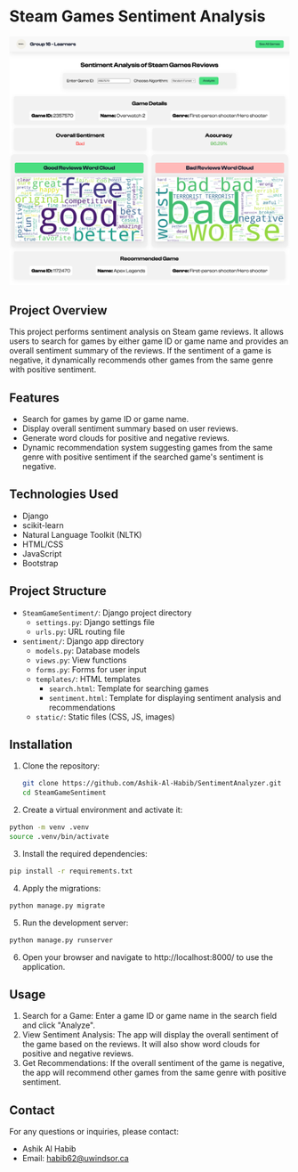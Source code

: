 # Steam Games Sentiment Analysis

![Project Screenshot](Sentiment-Analysis.png)

## Project Overview

This project performs sentiment analysis on Steam game reviews. It allows users to search for games by either game ID or game name and provides an overall sentiment summary of the reviews. If the sentiment of a game is negative, it dynamically recommends other games from the same genre with positive sentiment.

## Features

- Search for games by game ID or game name.
- Display overall sentiment summary based on user reviews.
- Generate word clouds for positive and negative reviews.
- Dynamic recommendation system suggesting games from the same genre with positive sentiment if the searched game's sentiment is negative.

## Technologies Used

- Django
- scikit-learn
- Natural Language Toolkit (NLTK)
- HTML/CSS
- JavaScript
- Bootstrap

## Project Structure

- `SteamGameSentiment/`: Django project directory
  - `settings.py`: Django settings file
  - `urls.py`: URL routing file
- `sentiment/`: Django app directory
  - `models.py`: Database models
  - `views.py`: View functions
  - `forms.py`: Forms for user input
  - `templates/`: HTML templates
    - `search.html`: Template for searching games
    - `sentiment.html`: Template for displaying sentiment analysis and recommendations
  - `static/`: Static files (CSS, JS, images)

## Installation

1. Clone the repository:
   ```bash
   git clone https://github.com/Ashik-Al-Habib/SentimentAnalyzer.git
   cd SteamGameSentiment
   ```
2. Create a virtual environment and activate it:
  ```bash
  python -m venv .venv
  source .venv/bin/activate
  ```
3. Install the required dependencies:
  ```bash
  pip install -r requirements.txt
  ```
4. Apply the migrations:
  ```bash
  python manage.py migrate
  ```
5. Run the development server:
  ```bash
  python manage.py runserver
  ```
6. Open your browser and navigate to http://localhost:8000/ to use the application.

## Usage

1. Search for a Game: Enter a game ID or game name in the search field and click "Analyze".
2. View Sentiment Analysis: The app will display the overall sentiment of the game based on the reviews. It will also show word clouds for positive and negative reviews.
3. Get Recommendations: If the overall sentiment of the game is negative, the app will recommend other games from the same genre with positive sentiment.

## Contact

For any questions or inquiries, please contact:
- Ashik Al Habib
- Email: habib62@uwindsor.ca


